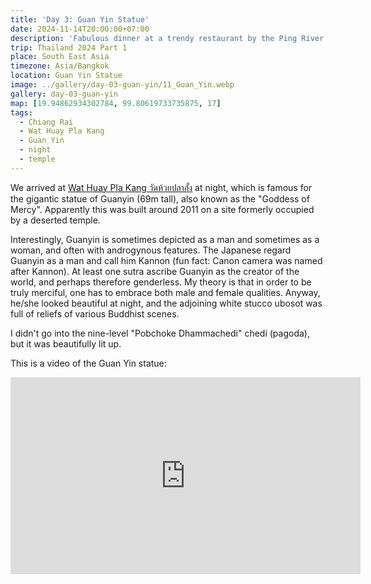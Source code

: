 ```yaml
---
title: 'Day 3: Guan Yin Statue'
date: 2024-11-14T20:00:00+07:00
description: 'Fabulous dinner at a trendy restaurant by the Ping River called Chefs Together.'
trip: Thailand 2024 Part 1
place: South East Asia
timezone: Asia/Bangkok
location: Guan Yin Statue
image: ../gallery/day-03-guan-yin/11_Guan_Yin.webp
gallery: day-03-guan-yin
map: [19.94862934302784, 99.80619733735875, 17]
tags:
  - Chiang Rai
  - Wat Huay Pla Kang
  - Guan Yin
  - night
  - temple
---
```


We arrived at [Wat Huay Pla Kang วัดห้วยปลากั้ง](https://www.tourismthailand.org/Attraction/wat-huai-pla-kang) at night, which is famous for the gigantic statue of Guanyin (69m tall), also known as the "Goddess of Mercy". Apparently this was built around 2011 on a site formerly occupied by a deserted temple.

Interestingly, Guanyin is sometimes depicted as a man and sometimes as a woman, and often with androgynous features. The Japanese regard Guanyin as a man and call him Kannon (fun fact: Canon camera was named after Kannon). At least one sutra ascribe Guanyin as the creator of the world, and perhaps therefore genderless. My theory is that in order to be truly merciful, one has to embrace both male and female qualities. Anyway, he/she looked beautiful at night, and the adjoining white stucco ubosot was full of reliefs of various Buddhist scenes.

I didn't go into the nine-level "Pobchoke Dhammachedi" chedi (pagoda), but it was beautifully lit up.

This is a video of the Guan Yin statue:

<iframe width="560" height="315" src="https://www.youtube.com/embed/0WruiKDGfPE?si=5hCZz5eLhjnUWkjk" title="YouTube video player" frameborder="0" allow="accelerometer; autoplay; clipboard-write; encrypted-media; gyroscope; picture-in-picture; web-share" referrerpolicy="strict-origin-when-cross-origin" allowfullscreen></iframe>
